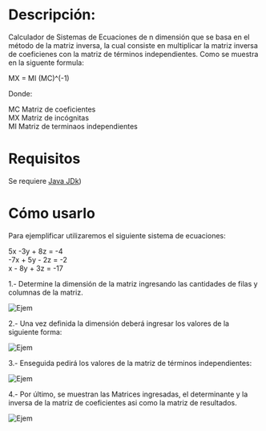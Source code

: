 # Descripción: 
Calculador de Sistemas de Ecuaciones de n dimensión que se basa en el método de la matriz inversa, la cual consiste en multiplicar la matriz inversa de coeficienes con la matriz de términos independientes. Como se muestra en la siguente formula:

MX = MI (MC)^(-1)

Donde:

MC   Matriz de coeficientes    
MX   Matriz de incógnitas    
MI   Matriz de terminaos independientes    



# Requisitos
Se requiere [Java JDk](https://www.oracle.com/java/technologies/downloads/))

# Cómo usarlo

Para ejemplificar utilizaremos el siguiente sistema de ecuaciones:

5x -3y + 8z = -4   
-7x + 5y - 2z = -2   
x - 8y + 3z = -17   

1.- Determine la dimensión de la matriz ingresando las cantidades de filas y columnas de la matriz. 

![Ejem](https://github.com/smajkil/Sistema-de-ecuaciones/blob/master/Ejem%20Img/img1.png)

2.- Una vez definida la dimensión deberá ingresar los valores de la siguiente forma: 

![Ejem](https://github.com/smajkil/Sistema-de-ecuaciones/blob/master/Ejem%20Img/img2.png)

3.- Enseguida pedirá los valores de la matriz de términos independientes:

![Ejem](https://github.com/smajkil/Sistema-de-ecuaciones/blob/master/Ejem%20Img/img3.png)

4.- Por último, se muestran las Matrices ingresadas, el determinante y la inversa de la matriz de coeficientes asi como la matriz de resultados. 

![Ejem](https://github.com/smajkil/Sistema-de-ecuaciones/blob/master/Ejem%20Img/img4.png)
